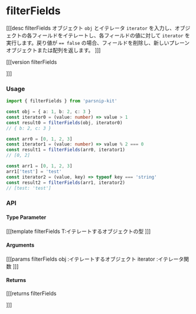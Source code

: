 # filterFields
[[[desc filterFields
オブジェクト `obj` とイテレータ `iterator` を入力し、オブジェクトの各フィールドをイテレートし、各フィールドの値に対して `iterator` を実行します。戻り値が `== false` の場合、フィールドを削除し、新しいプレーンオブジェクトまたは配列を返します。
]]]

[[[version filterFields
  
]]]
### Usage

```ts
import { filterFields } from 'parsnip-kit'

const obj = { a: 1, b: 2, c: 3 }
const iterator0 = (value: number) => value > 1
const result0 = filterFields(obj, iterator0)
// { b: 2, c: 3 }

const arr0 = [0, 1, 2, 3]
const iterator1 = (value: number) => value % 2 === 0
const result1 = filterFields(arr0, iterator1)
// [0, 2]

const arr1 = [0, 1, 2, 3]
arr1['test'] = 'test'
const iterator2 = (value, key) => typeof key === 'string'
const result2 = filterFields(arr1, iterator2)
// [test: 'test']
```


### API

#### Type Parameter
[[[template filterFields
T:イテレートするオブジェクトの型
]]]
#### Arguments
[[[params filterFields
obj :イテレートするオブジェクト
iterator :イテレータ関数
]]]
#### Returns
[[[returns filterFields

]]]